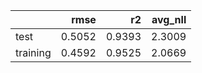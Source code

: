 |          |   rmse |     r2 |   avg_nll |
|:---------|-------:|-------:|----------:|
| test     | 0.5052 | 0.9393 |    2.3009 |
| training | 0.4592 | 0.9525 |    2.0669 |